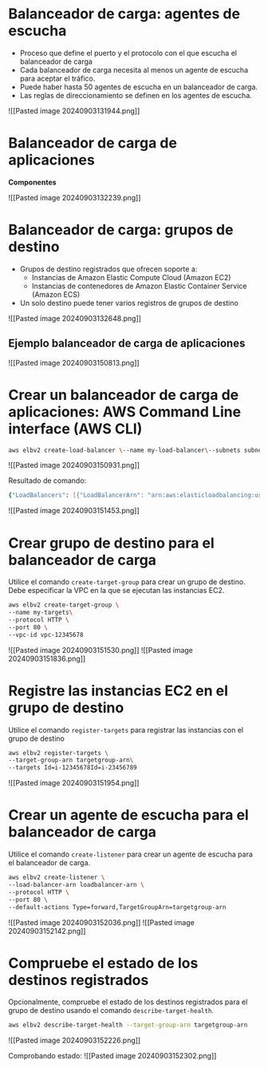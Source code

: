 # Balanceador de carga: agentes de escucha

- Proceso que define el puerto y el protocolo con el que escucha el balanceador de carga
- Cada balanceador de carga necesita al menos un agente de escucha para aceptar el tráfico.
- Puede haber hasta 50 agentes de escucha en un balanceador de carga.
- Las reglas de direccionamiento se definen en los agentes de escucha.

![[Pasted image 20240903131944.png]]

# Balanceador de carga de aplicaciones 

**Componentes**

![[Pasted image 20240903132239.png]]

# Balanceador de carga: grupos de destino

- Grupos de destino registrados que ofrecen soporte a:
	* Instancias de Amazon Elastic Compute Cloud (Amazon EC2)
	* Instancias de contenedores de Amazon Elastic Container Service (Amazon ECS)
- Un solo destino puede tener varios registros de grupos de destino 

![[Pasted image 20240903132648.png]]

## Ejemplo balanceador de carga de aplicaciones

![[Pasted image 20240903150813.png]]

# Crear un balanceador de carga de aplicaciones: AWS Command Line interface (AWS CLI)

```zsh
aws elbv2 create-load-balancer \--name my-load-balancer\--subnets subnet-12345678 subnet-23456789 \--security-groups sg-12345678
```

![[Pasted image 20240903150931.png]]

Resultado de comando:
```zsh
{"LoadBalancers": [{"LoadBalancerArn": "arn:aws:elasticloadbalancing:us-east-1:123456789012:loadbalancer/app/my-load-balancer/1234567890123456","DNSName": "my-load-balancer-1234567890123456.us-east-1.elb.amazonaws.com","CanonicalHostedZoneId": "Z35SXDOTRQ7X7K","CreatedTime": "2019-03-28T16:33:59.670Z","LoadBalancerName": "my-load-balancer", ...
```

![[Pasted image 20240903151453.png]]

#  Crear grupo de destino para el balanceador de carga
Utilice el comando `create-target-group` para crear un grupo de destino. Debe especificar la VPC en la que se ejecutan las instancias EC2.
```zsh
aws elbv2 create-target-group \
--name my-targets\
--protocol HTTP \
--port 80 \
--vpc-id vpc-12345678
```

![[Pasted image 20240903151530.png]]
![[Pasted image 20240903151836.png]]

# Registre las instancias EC2 en el grupo de destino
Utilice el comando `register-targets` para registrar las instancias con el grupo de destino
```zsh
aws elbv2 register-targets \
--target-group-arn targetgroup-arn\
--targets Id=i-12345678Id=i-23456789
```
![[Pasted image 20240903151954.png]]

# Crear un agente de escucha para el balanceador de carga
Utilice el comando `create-listener` para crear un agente de escucha para el balanceador de carga.
```zsh
aws elbv2 create-listener \
--load-balancer-arn loadbalancer-arn \
--protocol HTTP \
--port 80 \
--default-actions Type=forward,TargetGroupArn=targetgroup-arn
```

![[Pasted image 20240903152036.png]]
![[Pasted image 20240903152142.png]]

# Compruebe el estado de los destinos registrados
Opcionalmente, compruebe el estado de los destinos registrados para el grupo de destino usando el comando `describe-target-health`.

```zsh
aws elbv2 describe-target-health --target-group-arn targetgroup-arn
```
![[Pasted image 20240903152226.png]]

Comprobando estado:
![[Pasted image 20240903152302.png]]
